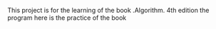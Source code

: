 This project is for the learning of the book .Algorithm. 4th edition
the program here is the practice of the book
